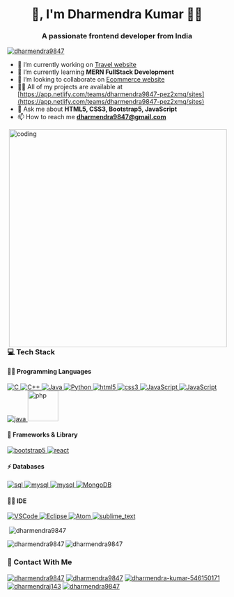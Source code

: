 <!--<img align="left" alt="hi" src="https://camo.githubusercontent.com/6d97adb9d2f4b8dfbb6f2abc5455e3ca0661efb3aeec9356627c0b601b43236e/68747470733a2f2f6d656469612e74656e6f722e636f6d2f696d616765732f64646530306566393539663434646335323739373836666337663230666535622f74656e6f722e676966">

<!--
**dharmendra9847/dharmendra9847** is a ✨ _special_ ✨ repository because its `README.md` (this file) appears on your GitHub profile.

Here are some ideas to get you started:

- 🔭 I’m currently working on ...
- 🌱 I’m currently learning ...
- 👯 I’m looking to collaborate on ...
- 🤔 I’m looking for help with ...
- 💬 Ask me about ...
- 📫 How to reach me: ...
- 😄 Pronouns: ...
- ⚡ Fun fact: ...
-->

<h1 align="center">👋, I'm Dharmendra Kumar 👨‍💻</h1>
<h3 align="center">A passionate frontend developer from India</h3>

<p align="left">
  <a href="https://twitter.com/dharmendra9847" target="blank"
    ><img
      src="https://img.shields.io/twitter/follow/dharmendra9847?logo=twitter&style=for-the-badge"
      alt="dharmendra9847"
  /></a>
</p>

- 🔭 I’m currently working on [Travel website](https://dharmendra9847.github.io/beach.github.io/)
- 🌱 I’m currently learning **MERN FullStack Development**
- 👯 I’m looking to collaborate on [Ecommerce website](https://ecommerce-website-with-html-css.netlify.app)
-  👨‍💻 All of my projects are available at [https://app.netlify.com/teams/dharmendra9847-pez2xmq/sites](https://app.netlify.com/teams/dharmendra9847-pez2xmq/sites)
- 💬 Ask me about **HTML5, CSS3, Bootstrap5, JavaScript**
-  📫 How to reach me **dharmendra9847@gmail.com**


<img
  align="right"
  alt="coding"
  width="500"
src="https://camo.githubusercontent.com/94404b4c51df8434a5e4f4056b9b06f9743ad5657011ec6b7f6844cd73c6b56f/68747470733a2f2f7777772e6469676974616c736f6c7574696f6e73657276696365732e636f6d2f696d672f73657276696365732f77656273697465312e676966"
/>

<h3 align="left">💻 Tech Stack</h3>
<p align="left">
      <h4 align="left">👩‍💻 Programming Languages</h4>

<a href="https://www.c.com" target="_blank" rel="noreferrer">
    <img src="https://camo.githubusercontent.com/893447b306f0feeb509c09ed59a40c743eb7fa7637769348843a8a05419f42f1/68747470733a2f2f696d672e736869656c64732e696f2f62616467652f632532302d2532333030353939432e7376673f267374796c653d666f722d7468652d6261646765266c6f676f3d63266c6f676f436f6c6f723d7768697465"
      alt="C"
      style="max-width: 100%"
    />
  </a>


<a href="https://www.c++.com" target="_blank" rel="noreferrer">
    <img src="https://camo.githubusercontent.com/b6d3405bf811a5f89cb437e00b88d1beb855fea73175eab303685f95bc0c3f1f/68747470733a2f2f696d672e736869656c64732e696f2f62616467652f632b2b2532302d2532333030353939432e7376673f267374796c653d666f722d7468652d6261646765266c6f676f3d63253242253242266f676f436f6c6f723d7768697465"
      alt="C++"
      style="max-width: 100%"
    />
  </a>

      
  <a href="https://www.java.com" target="_blank" rel="noreferrer">
    <img src="https://camo.githubusercontent.com/29f4bdfbd7dd2ed5be81e4a8c67e6333760845c51902e36f18682e95442dbfcf/68747470733a2f2f696d672e736869656c64732e696f2f62616467652f4a6176612d4544384230303f7374796c653d666f722d7468652d6261646765266c6f676f3d6a617661266c6f676f436f6c6f723d7768697465"
      alt="Java"
      style="max-width: 100%"
    />
  </a>

  <a href="https://www.python.com" target="_blank" rel="noreferrer">
    <img src="https://camo.githubusercontent.com/0381efb204fa8c8ddef28c775ea899d7c099ecb52c7417bbb17e3ac8dabbf6bf/68747470733a2f2f696d672e736869656c64732e696f2f62616467652f707974686f6e2532302d2532333134333534432e7376673f267374796c653d666f722d7468652d6261646765266c6f676f3d707974686f6e266c6f676f436f6c6f723d7768697465"
      alt="Python"
      style="max-width: 100%"
    />
  </a>
  
  
  
  
  <a href="https://www.w3.org/html/" target="_blank" rel="noreferrer">
    <img
      src="https://camo.githubusercontent.com/d4d9d935f85b68223a3514c6a889ea3ed6a77afb5f560c05baa1a1b168077830/68747470733a2f2f696d672e736869656c64732e696f2f62616467652f68746d6c352d2532334533344632362e7376673f7374796c653d666f722d7468652d6261646765266c6f676f3d68746d6c35266c6f676f436f6c6f723d7768697465"
      alt="html5"
      style="max-width: 100%"
    />
  </a>
  <a href="https://www.w3schools.com/css/" target="_blank" rel="noreferrer">
    <img
      src="https://camo.githubusercontent.com/930c71eac967cc5cec61c0aa08ba3719f9cb68e28cdffa63b28b0a31be1663b4/68747470733a2f2f696d672e736869656c64732e696f2f62616467652f637373332d2532333135373242362e7376673f7374796c653d666f722d7468652d6261646765266c6f676f3d63737333266c6f676f436f6c6f723d7768697465"
      alt="css3"
      style="max-width: 100%"
    />
  </a>

   <a href="https://www.JavaScript.com" target="_blank" rel="noreferrer">
    <img
      src="https://camo.githubusercontent.com/ec874bfcf61558b1c237dcc4b10f481b4424a269e35eaf75d862751a98e3370c/68747470733a2f2f696d672e736869656c64732e696f2f62616467652f6a6176617363726970742532302d2532333332333333302e7376673f267374796c653d666f722d7468652d6261646765266c6f676f3d6a617661736372697074266c6f676f436f6c6f723d253233463744463145"
      alt="JavaScript"
      style="max-width: 100%"
    />
  </a>

  <a href="https://www.json.com" target="_blank" rel="noreferrer">
    <img src="https://img.shields.io/badge/json-5E5C5C?style=for-the-badge&logo=json&logoColor=white"
      alt="JavaScript"
      style="max-width: 100%"
    />
  </a>

  <a href="https://www.TypeScript.com" target="_blank" rel="noreferrer">
    <img
      src="https://img.shields.io/badge/TypeScript-007ACC?style=for-the-badge&logo=typescript&logoColor=white"
      alt="java"
      style="max-width: 100%"
    />
  </a>
  <a href="https://www.php.net" target="_blank" rel="noreferrer">
    <img
      src="https://img.shields.io/badge/PHP-777BB4?style=for-the-badge&logo=php&logoColor=white"
      alt="php"
      width="70"
    />
  </a>

</p>

   <p align="left">
      <h4 align="left">🚀 Frameworks & Library</h4>   
  <a href="https://bootstrap.com/" target="_blank" rel="noreferrer">
    <img
      src="https://camo.githubusercontent.com/0d7ef95b10e93801a3bd8637bec636064d518a4c73366504ed50b04cf32a5727/68747470733a2f2f696d672e736869656c64732e696f2f62616467652f626f6f7473747261702d2532333536334437432e7376673f7374796c653d666f722d7468652d6261646765266c6f676f3d626f6f747374726170266c6f676f436f6c6f723d7768697465"
      alt="bootstrap5"
      style="max-width: 100%"
    />
  </a>
  
  <a href="https://react.com/" target="_blank" rel="noreferrer">
    <img
      src="https://camo.githubusercontent.com/3467eb8e0dc6bdaa8fa6e979185d371ab39c105ec7bd6a01048806b74378d24c/68747470733a2f2f696d672e736869656c64732e696f2f62616467652f52656163742d3230323332413f7374796c653d666f722d7468652d6261646765266c6f676f3d7265616374266c6f676f436f6c6f723d363144414642"
      alt="react"
      style="max-width: 100%"
    />
  </a>
   </p>

 <p align="left">
      <h4 align="left">⚡ Databases</h4>

<a href="https://www.sql.com/" target="_blank" rel="noreferrer">
    <img
      src="https://camo.githubusercontent.com/97b85fcc764cdb7e2b6e762476e406f2df5e5a37bbb1e51820502b19b5815a84/68747470733a2f2f696d672e736869656c64732e696f2f62616467652f53514c6974652d3037343035453f7374796c653d666f722d7468652d6261646765266c6f676f3d73716c697465266c6f676f436f6c6f723d7768697465"
      alt="sql"
      style="max-width: 100%"
    />
  </a>
   
  <a href="https://www.mysql.com/" target="_blank" rel="noreferrer">
    <img
      src="https://camo.githubusercontent.com/ef78c9f37a31cfb4865a0e61aba9bcf02d3e1febffe632f1ce34c43b80817726/68747470733a2f2f70726f66696c696e61746f722e7269736861762e6465762f736b696c6c732d6173736574732f6d7973716c2d6f726967696e616c2d776f72646d61726b2e737667"
      alt="mysql"
      style="max-width: 30%"
    />
  </a>

  <a href="https://www.postgres.com/" target="_blank" rel="noreferrer">
    <img
      src="https://camo.githubusercontent.com/d941497e4701670e29926142f1de4e7a380dbca4f1e555de2e358309007ea817/68747470733a2f2f696d672e736869656c64732e696f2f62616467652f706f7374677265732d3042393642323f7374796c653d666f722d7468652d6261646765266c6f676f3d706f737467726573716c266c6f676f436f6c6f723d7768697465"
      alt="mysql"
      style="max-width: 100%"
    />
  </a>

   <a href="https://www.MongoDB.com/" target="_blank" rel="noreferrer">
    <img
      src="https://camo.githubusercontent.com/ec9b2bbaccf6915a29050ce24c10cd9b481b0c41b0bf5194add3e69f49a9be3c/68747470733a2f2f696d672e736869656c64732e696f2f62616467652f4d6f6e676f44422d2532333465613934622e7376673f7374796c653d666f722d7468652d6261646765266c6f676f3d6d6f6e676f6462266c6f676f436f6c6f723d7768697465"
      alt="MongoDB"
      style="max-width: 100%"
    />
  </a>
</p>



<p align="left">
      <h4 align="left">👩‍💻 IDE</h4>
  <a href="https://www.VSCode.com/" target="_blank" rel="noreferrer">
    <img
      src="https://img.shields.io/badge/VSCode-0078D4?style=for-the-badge&logo=visual%20studio%20code&logoColor=white"
      alt="VSCode"
      style="max-width: 100%"
    />
  </a>
  <a href="https://www.Eclipse.com/" target="_blank" rel="noreferrer">
    <img
      src="https://img.shields.io/badge/Eclipse-2C2255?style=for-the-badge&logo=eclipse&logoColor=white"
      alt="Eclipse"
      style="max-width: 100%"
    />
  </a>
  <a href="https://www.Atom.com/" target="_blank" rel="noreferrer">
    <img
      src="https://img.shields.io/badge/Atom-66595C?style=for-the-badge&logo=Atom&logoColor=white"
      alt="Atom"
      style="max-width: 100%"
    />
  </a>
  <a href="https://www.sublime_text.com/" target="_blank" rel="noreferrer">
    <img
      src="https://img.shields.io/badge/sublime_text-%23575757.svg?&style=for-the-badge&logo=sublime-text&logoColor=important"
      alt="sublime_text"
      style="max-width: 100%"
    />
  </a>
</p>

<p>
  &nbsp;<img
    align="center"
    src="https://github-readme-stats.vercel.app/api?username=dharmendra9847&show_icons=true&locale=en"
    alt="dharmendra9847"
  />
</p>

<p>
  <img
    align="left"
    src="https://github-readme-stats.vercel.app/api/top-langs?username=dharmendra9847&show_icons=true&locale=en&layout=compact"
    alt="dharmendra9847"
  />
</p>

<p>
  <img
    align="center"
    src="https://github-readme-streak-stats.herokuapp.com/?user=dharmendra9847&"
    alt="dharmendra9847"
  />
</p>

<h3 align="left">📱 Contact With Me</h3>
<p align="left">
      <a href="https://github.com/dharmendra9847" target="blank"
    ><img
      align="center"
      src="https://camo.githubusercontent.com/d40833b012ea2741c4a860a314a3d2eb63bdb0b6bd35d7b57ed0270b992bfa7d/68747470733a2f2f696d672e736869656c64732e696f2f62616467652f6769746875622d2532333234323932652e7376673f267374796c653d666f722d7468652d6261646765266c6f676f3d676974687562266c6f676f436f6c6f723d7768697465"
      alt="dharmendra9847"
      style="max-width: 100%"
  /></a>
  <a href="https://twitter.com/dharmendra9847" target="blank"
    ><img
      align="center"
      src="https://camo.githubusercontent.com/d729e8186d706e4d895e89874bfa214ba7857d2c5328472457c5ed0808b34df6/68747470733a2f2f696d672e736869656c64732e696f2f62616467652f747769747465722d2532333030616365652e7376673f267374796c653d666f722d7468652d6261646765266c6f676f3d74776974746572266c6f676f436f6c6f723d7768697465"
      alt="dharmendra9847"
      style="max-width: 100%"
  /></a>
  <a href="https://linkedin.com/in/dharmendra-kumar-546150171" target="blank"
    ><img
      align="center"
      src="https://camo.githubusercontent.com/05a93bdb893b4febd59cb728f7284c9f3cd50528eca63bdc6d57627fe244ca5e/68747470733a2f2f696d672e736869656c64732e696f2f62616467652f6c696e6b6564696e2d2532333145373742352e7376673f267374796c653d666f722d7468652d6261646765266c6f676f3d6c696e6b6564696e266c6f676f436f6c6f723d7768697465"
      alt="dharmendra-kumar-546150171"
      style="max-width: 100%"
  /></a>
  <a href="https://fb.com/dharmendraj143" target="blank"
    ><img
      align="center"
      src="https://camo.githubusercontent.com/4a07660ce3c823d11dd535d7688a0ea22a4fe8f8bf115949b8d0a903765d7aea/68747470733a2f2f696d672e736869656c64732e696f2f62616467652f66616365626f6f6b2d2532333245383746422e7376673f267374796c653d666f722d7468652d6261646765266c6f676f3d66616365626f6f6b266c6f676f436f6c6f723d7768697465"
      alt="dharmendraj143"
      style="max-width: 100%"
  /></a>
  <a href="https://instagram.com/dharmendra9847" target="blank"
    ><img
      align="center"
      src="https://camo.githubusercontent.com/a19456839968069bd49c80513a0558441e5d333b568d24c3e0312cbc3028a919/68747470733a2f2f696d672e736869656c64732e696f2f62616467652f696e7374616772616d2d2532333030303030302e7376673f267374796c653d666f722d7468652d6261646765266c6f676f3d696e7374616772616d266c6f676f436f6c6f723d7768697465"
      alt="dharmendra9847"
      style="max-width: 100%"
  /></a>
</p>

